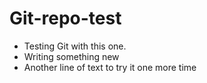 # Git-repo-test

- Testing Git with this one.
- Writing something new
- Another line of text to try it one more time
